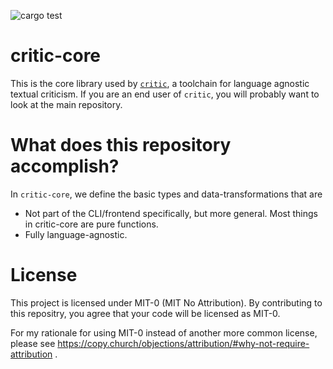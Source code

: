 ![cargo test](https://github.com/curatorsigma/critic-core/actions/workflows/rust.yml/badge.svg)

# critic-core
This is the core library used by [`critic`](github.com/curatorsigma/critic), a toolchain for language agnostic textual criticism.
If you are an end user of `critic`, you will probably want to look at the main repository.

# What does this repository accomplish?
In `critic-core`, we define the basic types and data-transformations that are
- Not part of the CLI/frontend specifically, but more general. Most things in critic-core are pure functions.
- Fully language-agnostic.

# License
This project is licensed under MIT-0 (MIT No Attribution).
By contributing to this repositry, you agree that your code will be licensed as MIT-0.

For my rationale for using MIT-0 instead of another more common license, please see
https://copy.church/objections/attribution/#why-not-require-attribution .

